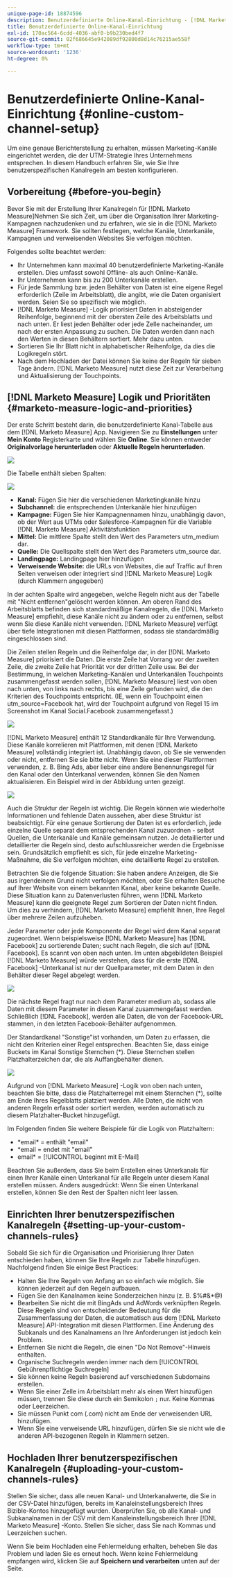 ```yaml
---
unique-page-id: 18874596
description: Benutzerdefinierte Online-Kanal-Einrichtung - [!DNL Marketo Measure] - Produktdokumentation
title: Benutzerdefinierte Online-Kanal-Einrichtung
exl-id: 170ac564-6cdd-4036-abf0-b9b230bed4f7
source-git-commit: 02f686645e942089df92800d8d14c76215ae558f
workflow-type: tm+mt
source-wordcount: '1236'
ht-degree: 0%

---
```


# Benutzerdefinierte Online-Kanal-Einrichtung {#online-custom-channel-setup}

Um eine genaue Berichterstellung zu erhalten, müssen Marketing-Kanäle eingerichtet werden, die der UTM-Strategie Ihres Unternehmens entsprechen. In diesem Handbuch erfahren Sie, wie Sie Ihre benutzerspezifischen Kanalregeln am besten konfigurieren.

## Vorbereitung {#before-you-begin}

Bevor Sie mit der Erstellung Ihrer Kanalregeln für [!DNL Marketo Measure]Nehmen Sie sich Zeit, um über die Organisation Ihrer Marketing-Kampagnen nachzudenken und zu erfahren, wie sie in die [!DNL Marketo Measure] Framework. Sie sollten festlegen, welche Kanäle, Unterkanäle, Kampagnen und verweisenden Websites Sie verfolgen möchten.

Folgendes sollte beachtet werden:

* Ihr Unternehmen kann maximal 40 benutzerdefinierte Marketing-Kanäle erstellen. Dies umfasst sowohl Offline- als auch Online-Kanäle.
* Ihr Unternehmen kann bis zu 200 Unterkanäle erstellen.
* Für jede Sammlung bzw. jeden Behälter von Daten ist eine eigene Regel erforderlich (Zeile im Arbeitsblatt), die angibt, wie die Daten organisiert werden. Seien Sie so spezifisch wie möglich.
* [!DNL Marketo Measure] -Logik priorisiert Daten in absteigender Reihenfolge, beginnend mit der obersten Zeile des Arbeitsblatts und nach unten. Er liest jeden Behälter oder jede Zelle nacheinander, um nach der ersten Anpassung zu suchen. Die Daten werden dann nach den Werten in diesen Behältern sortiert. Mehr dazu unten.
* Sortieren Sie Ihr Blatt nicht in alphabetischer Reihenfolge, da dies die Logikregeln stört.
* Nach dem Hochladen der Datei können Sie keine der Regeln für sieben Tage ändern. [!DNL Marketo Measure] nutzt diese Zeit zur Verarbeitung und Aktualisierung der Touchpoints.

## [!DNL Marketo Measure] Logik und Prioritäten {#marketo-measure-logic-and-priorities}

Der erste Schritt besteht darin, die benutzerdefinierte Kanal-Tabelle aus dem [!DNL Marketo Measure] App. Navigieren Sie zu **Einstellungen** unter **Mein Konto** Registerkarte und wählen Sie **Online**. Sie können entweder **Originalvorlage herunterladen** oder **Aktuelle Regeln herunterladen**.

![](assets/1.png)

Die Tabelle enthält sieben Spalten:

![](assets/2.png)

* **Kanal:** Fügen Sie hier die verschiedenen Marketingkanäle hinzu
* **Subchannel:** die entsprechenden Unterkanäle hier hinzufügen
* **Kampagne:** Fügen Sie hier Kampagnennamen hinzu, unabhängig davon, ob der Wert aus UTMs oder Salesforce-Kampagnen für die Variable [!DNL Marketo Measure] Aktivitätsfunktion
* **Mittel:** Die mittlere Spalte stellt den Wert des Parameters utm_medium dar.
* **Quelle:** Die Quellspalte stellt den Wert des Parameters utm_source dar.
* **Landingpage:** Landingpage hier hinzufügen
* **Verweisende Website:** die URLs von Websites, die auf Traffic auf Ihren Seiten verweisen oder integriert sind [!DNL Marketo Measure] Logik (durch Klammern angegeben)

In der achten Spalte wird angegeben, welche Regeln nicht aus der Tabelle mit &quot;Nicht entfernen&quot;gelöscht werden können. Am oberen Rand des Arbeitsblatts befinden sich standardmäßige Kanalregeln, die [!DNL Marketo Measure] empfiehlt, diese Kanäle nicht zu ändern oder zu entfernen, selbst wenn Sie diese Kanäle nicht verwenden. [!DNL Marketo Measure] verfügt über tiefe Integrationen mit diesen Plattformen, sodass sie standardmäßig eingeschlossen sind.

Die Zeilen stellen Regeln und die Reihenfolge dar, in der [!DNL Marketo Measure] priorisiert die Daten. Die erste Zeile hat Vorrang vor der zweiten Zeile, die zweite Zeile hat Priorität vor der dritten Zeile usw. Bei der Bestimmung, in welchen Marketing-Kanälen und Unterkanälen Touchpoints zusammengefasst werden sollen, [!DNL Marketo Measure] liest von oben nach unten, von links nach rechts, bis eine Zeile gefunden wird, die den Kriterien des Touchpoints entspricht. (IE, wenn ein Touchpoint einen utm_source=Facebook hat, wird der Touchpoint aufgrund von Regel 15 im Screenshot im Kanal Social.Facebook zusammengefasst.)

![](assets/3.png)

[!DNL Marketo Measure] enthält 12 Standardkanäle für Ihre Verwendung. Diese Kanäle korrelieren mit Plattformen, mit denen [!DNL Marketo Measure] vollständig integriert ist. Unabhängig davon, ob Sie sie verwenden oder nicht, entfernen Sie sie bitte nicht. Wenn Sie eine dieser Plattformen verwenden, z. B. Bing Ads, aber lieber eine andere Benennungsregel für den Kanal oder den Unterkanal verwenden, können Sie den Namen aktualisieren. Ein Beispiel wird in der Abbildung unten gezeigt.

![](assets/4.png)

Auch die Struktur der Regeln ist wichtig. Die Regeln können wie wiederholte Informationen und fehlende Daten aussehen, aber diese Struktur ist beabsichtigt. Für eine genaue Sortierung der Daten ist es erforderlich, jede einzelne Quelle separat dem entsprechenden Kanal zuzuordnen - selbst Quellen, die Unterkanäle und Kanäle gemeinsam nutzen. Je detaillierter und detaillierter die Regeln sind, desto aufschlussreicher werden die Ergebnisse sein. Grundsätzlich empfiehlt es sich, für jede einzelne Marketing-Maßnahme, die Sie verfolgen möchten, eine detaillierte Regel zu erstellen.

Betrachten Sie die folgende Situation: Sie haben andere Anzeigen, die Sie aus irgendeinem Grund nicht verfolgen möchten, oder Sie erhalten Besuche auf Ihrer Website von einem bekannten Kanal, aber keine bekannte Quelle. Diese Situation kann zu Datenverlusten führen, wenn [!DNL Marketo Measure] kann die geeignete Regel zum Sortieren der Daten nicht finden. Um dies zu verhindern, [!DNL Marketo Measure] empfiehlt Ihnen, Ihre Regel über mehrere Zeilen aufzuheben.

Jeder Parameter oder jede Komponente der Regel wird dem Kanal separat zugeordnet. Wenn beispielsweise [!DNL Marketo Measure] has [!DNL Facebook] zu sortierende Daten; sucht nach Regeln, die sich auf [!DNL Facebook]. Es scannt von oben nach unten. Im unten abgebildeten Beispiel [!DNL Marketo Measure] würde verstehen, dass für die erste [!DNL Facebook] -Unterkanal ist nur der Quellparameter, mit dem Daten in den Behälter dieser Regel abgelegt werden.

![](assets/5.png)

Die nächste Regel fragt nur nach dem Parameter medium ab, sodass alle Daten mit diesem Parameter in diesen Kanal zusammengefasst werden. Schließlich [!DNL Facebook], werden alle Daten, die von der Facebook-URL stammen, in den letzten Facebook-Behälter aufgenommen.

Der Standardkanal &quot;Sonstige&quot;ist vorhanden, um Daten zu erfassen, die nicht den Kriterien einer Regel entsprechen. Beachten Sie, dass einige Buckets im Kanal Sonstige Sternchen (&#42;). Diese Sternchen stellen Platzhalterzeichen dar, die als Auffangbehälter dienen.

![](assets/6.png)

Aufgrund von [!DNL Marketo Measure] -Logik von oben nach unten, beachten Sie bitte, dass die Platzhalterregel mit einem Sternchen (&#42;), sollte am Ende Ihres Regelblatts platziert werden. Alle Daten, die nicht von anderen Regeln erfasst oder sortiert werden, werden automatisch zu diesem Platzhalter-Bucket hinzugefügt.

Im Folgenden finden Sie weitere Beispiele für die Logik von Platzhaltern:

* &#42;email&#42; = enthält &quot;email&quot;
* &#42;email = endet mit &quot;email&quot;
* email&#42; = [!UICONTROL beginnt mit E-Mail]

Beachten Sie außerdem, dass Sie beim Erstellen eines Unterkanals für einen Ihrer Kanäle einen Unterkanal für alle Regeln unter diesem Kanal erstellen müssen. Anders ausgedrückt: Wenn Sie einen Unterkanal erstellen, können Sie den Rest der Spalten nicht leer lassen.

## Einrichten Ihrer benutzerspezifischen Kanalregeln {#setting-up-your-custom-channels-rules}

Sobald Sie sich für die Organisation und Priorisierung Ihrer Daten entschieden haben, können Sie Ihre Regeln zur Tabelle hinzufügen. Nachfolgend finden Sie einige Best Practices:

* Halten Sie Ihre Regeln von Anfang an so einfach wie möglich. Sie können jederzeit auf den Regeln aufbauen.
* Fügen Sie den Kanalnamen keine Sonderzeichen hinzu (z. B. $%#&amp;&#42;@)
* Bearbeiten Sie nicht die mit BingAds und AdWords verknüpften Regeln. Diese Regeln sind von entscheidender Bedeutung für die Zusammenfassung der Daten, die automatisch aus dem [!DNL Marketo Measure] API-Integration mit diesen Plattformen. Eine Änderung des Subkanals und des Kanalnamens an Ihre Anforderungen ist jedoch kein Problem.
* Entfernen Sie nicht die Regeln, die einen &quot;Do Not Remove&quot;-Hinweis enthalten.
* Organische Suchregeln werden immer nach dem [!UICONTROL Gebührenpflichtige Suchregeln]
* Sie können keine Regeln basierend auf verschiedenen Subdomains erstellen.
* Wenn Sie einer Zelle im Arbeitsblatt mehr als einen Wert hinzufügen müssen, trennen Sie diese durch ein Semikolon `;` nur. Keine Kommas oder Leerzeichen.
* Sie müssen Punkt com (.com) nicht am Ende der verweisenden URL hinzufügen.
* Wenn Sie eine verweisende URL hinzufügen, dürfen Sie sie nicht wie die anderen API-bezogenen Regeln in Klammern setzen.

## Hochladen Ihrer benutzerspezifischen Kanalregeln {#uploading-your-custom-channels-rules}

Stellen Sie sicher, dass alle neuen Kanal- und Unterkanalwerte, die Sie in der CSV-Datei hinzufügen, bereits im Kanaleinstellungsbereich Ihres Bizible-Kontos hinzugefügt wurden. Überprüfen Sie, ob alle Kanal- und Subkanalnamen in der CSV mit dem Kanaleinstellungsbereich Ihrer [!DNL Marketo Measure] -Konto. Stellen Sie sicher, dass Sie nach Kommas und Leerzeichen suchen.

Wenn Sie beim Hochladen eine Fehlermeldung erhalten, beheben Sie das Problem und laden Sie es erneut hoch. Wenn keine Fehlermeldung empfangen wird, klicken Sie auf **Speichern und verarbeiten** unten auf der Seite.
